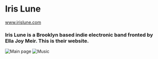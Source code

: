 # Iris Lune 
www.irislune.com

### Iris Lune is a Brooklyn based indie electronic band fronted by Ella Joy Meir. This is their website.

![Main page](https://i.imgur.com/hLjEo83.jpg)
![Music](https://i.imgur.com/FhH4XwB.jpg)
